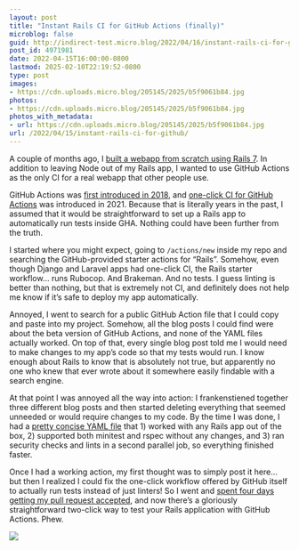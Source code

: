 ```yaml
---
layout: post
title: "Instant Rails CI for GitHub Actions (finally)"
microblog: false
guid: http://indirect-test.micro.blog/2022/04/16/instant-rails-ci-for-github/
post_id: 4971981
date: 2022-04-15T16:00:00-0800
lastmod: 2025-02-10T22:19:52-0800
type: post
images:
- https://cdn.uploads.micro.blog/205145/2025/b5f9061b84.jpg
photos:
- https://cdn.uploads.micro.blog/205145/2025/b5f9061b84.jpg
photos_with_metadata:
- url: https://cdn.uploads.micro.blog/205145/2025/b5f9061b84.jpg
url: /2022/04/15/instant-rails-ci-for-github/
---
```


A couple of months ago, I [built a webapp from scratch using Rails 7](/2022/02/17/feedyouremail/). In addition to leaving Node out of my Rails app, I wanted to use GitHub Actions as the only CI for a real webapp that other people use.

GitHub Actions was [first introduced in 2018](https://techcrunch.com/2018/10/16/github-launches-actions-its-workflow-automation-tool/), and [one-click CI for GitHub Actions](https://github.blog/2021-12-17-getting-started-with-github-actions-just-got-easier/) was introduced in 2021. Because that is literally years in the past, I assumed that it would be straightforward to set up a Rails app to automatically run tests inside GHA. Nothing could have been further from the truth.

I started where you might expect, going to `/actions/new` inside my repo and searching the GitHub-provided starter actions for “Rails”. Somehow, even though Django and Laravel apps had one-click CI, the Rails starter workflow… runs Rubocop. And Brakeman. And no tests. I guess linting is better than nothing, but that is extremely not CI, and definitely does not help me know if it’s safe to deploy my app automatically.

Annoyed, I went to search for a public GitHub Action file that I could copy and paste into my project. Somehow, all the blog posts I could find were about the beta version of GitHub Actions, and none of the YAML files actually worked. On top of that, every single blog post told me I would need to make changes to my app’s code so that my tests would run. I know enough about Rails to know that is absolutely not true, but apparently no one who knew that ever wrote about it somewhere easily findable with a search engine.

At that point I was annoyed all the way into action: I frankenstiened together three different blog posts and then started deleting everything that seemed unneeded or would require changes to my code. By the time I was done, I had a [pretty concise YAML file](https://github.com/actions/starter-workflows/blob/main/ci/rubyonrails.yml) that 1) worked with any Rails app out of the box, 2) supported both minitest and rspec without any changes, and 3) ran security checks and lints in a second parallel job, so everything finished faster.

Once I had a working action, my first thought was to simply post it here… but then I realized I could fix the one-click workflow offered by GitHub itself to actually run tests instead of just linters! So I went and [spent four days getting my pull request accepted](https://github.com/actions/starter-workflows/pull/1353), and now there’s a gloriously straightforward two-click way to test your Rails application with GitHub Actions. Phew.

<img src="uploads/2025/b5f9061b84.jpg">
